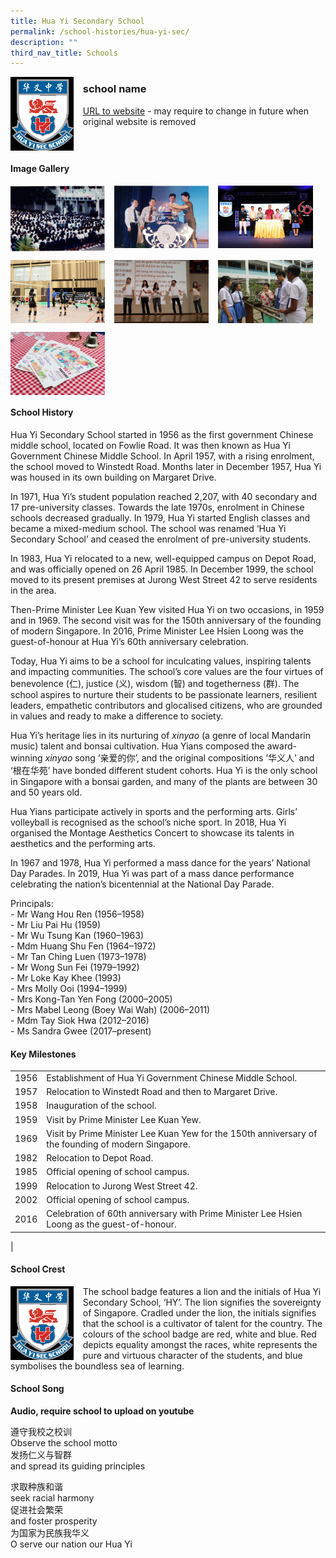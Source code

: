 ```yaml
---
title: Hua Yi Secondary School
permalink: /school-histories/hua-yi-sec/
description: ""
third_nav_title: Schools
---
```

<img src="/images/huayisec1.jpg" style="width:20%;margin-right:15px;" align = "left">

### **school name**
[URL to website](https://huayisec.moe.edu.sg/) - may require to change in future when original website is removed

<br clear="left">

#### **Image Gallery**

<p><a href="https://d1yxymztqoj7qn.amplifyapp.com/images/huayisec2.jpg">  
<img src="/images/huayisec2.jpg" style="width:30%;margin-right:15px;" align = "left">
</a></p>

<p><a href="https://d1yxymztqoj7qn.amplifyapp.com/images/huayisec3.jpg">  
<img src="/images/huayisec3.jpg" style="width:30%;margin-right:15px;" align = "left">
</a></p>

<p><a href="https://d1yxymztqoj7qn.amplifyapp.com/images/huayisec4.jpg">  
<img src="/images/huayisec4.jpg" style="width:30%;margin-right:15px;" align = "left">
</a></p>

<br clear="left">

<p><a href="https://d1yxymztqoj7qn.amplifyapp.com/images/huayisec5.jpg">  
<img src="/images/huayisec5.jpg" style="width:30%;margin-right:15px;" align = "left">
</a></p>

<p><a href="https://d1yxymztqoj7qn.amplifyapp.com/images/huayisec6.jpg">  
<img src="/images/huayisec6.jpg" style="width:30%;margin-right:15px;" align = "left">
</a></p>

<p><a href="https://d1yxymztqoj7qn.amplifyapp.com/images/huayisec7.jpg">  
<img src="/images/huayisec7.jpg" style="width:30%;margin-right:15px;" align = "left">
</a></p>

<br clear="left">

<p><a href="https://d1yxymztqoj7qn.amplifyapp.com/images/huayisec8.jpg">  
<img src="/images/huayisec8.jpg" style="width:30%;margin-right:15px;" align = "left">
</a></p>

<br clear="left">

#### **School History**
Hua Yi Secondary School started in 1956 as the first government Chinese middle school, located on Fowlie Road. It was then known as Hua Yi Government Chinese Middle School. In April 1957, with a rising enrolment, the school moved to Winstedt Road. Months later in December 1957, Hua Yi was housed in its own building on Margaret Drive.

In 1971, Hua Yi’s student population reached 2,207, with 40 secondary and 17 pre-university classes. Towards the late 1970s, enrolment in Chinese schools decreased gradually. In 1979, Hua Yi started English classes and became a mixed-medium school. The school was renamed ‘Hua Yi Secondary School’ and ceased the enrolment of pre-university students.

In 1983, Hua Yi relocated to a new, well-equipped campus on Depot Road, and was officially opened on 26 April 1985. In December 1999, the school moved to its present premises at Jurong West Street 42 to serve residents in the area.

Then-Prime Minister Lee Kuan Yew visited Hua Yi on two occasions, in 1959 and in 1969. The second visit was for the 150th anniversary of the founding of modern Singapore. In 2016, Prime Minister Lee Hsien Loong was the guest-of-honour at Hua Yi’s 60th anniversary celebration.

Today, Hua Yi aims to be a school for inculcating values, inspiring talents and impacting communities. The school’s core values are the four virtues of benevolence (仁), justice (义), wisdom (智) and togetherness (群). The school aspires to nurture their students to be passionate learners, resilient leaders, empathetic contributors and glocalised citizens, who are grounded in values and ready to make a difference to society.

Hua Yi’s heritage lies in its nurturing of _xinyao_ (a genre of local Mandarin music) talent and bonsai cultivation. Hua Yians composed the award-winning _xinyao_ song ‘亲爱的你’, and the original compositions ‘华义人’ and ‘根在华苑’ have bonded different student cohorts. Hua Yi is the only school in Singapore with a bonsai garden, and many of the plants are between 30 and 50 years old.

Hua Yians participate actively in sports and the performing arts. Girls’ volleyball is recognised as the school’s niche sport. In 2018, Hua Yi organised the Montage Aesthetics Concert to showcase its talents in aesthetics and the performing arts.

In 1967 and 1978, Hua Yi performed a mass dance for the years’ National Day Parades. In 2019, Hua Yi was part of a mass dance performance celebrating the nation’s bicentennial at the National Day Parade.

Principals:<br>
\- Mr Wang Hou Ren (1956–1958) <br>
\- Mr Liu Pai Hu (1959) <br>
\- Mr Wu Tsung Kan (1960–1963) <br>
\- Mdm Huang Shu Fen (1964–1972)<br>
\- Mr Tan Ching Luen (1973–1978)<br>
\- Mr Wong Sun Fei (1979–1992)<br>
\- Mr Loke Kay Khee (1993)<br>
\- Mrs Molly Ooi (1994–1999)<br>
\- Mrs Kong-Tan Yen Fong (2000–2005)<br>
\- Mrs Mabel Leong (Boey Wai Wah) (2006–2011)<br>
\- Mdm Tay Siok Hwa (2012–2016)<br>
\- Ms Sandra Gwee (2017–present) 

#### **Key Milestones**

|  |  |
|:---:|---|
| 1956 | Establishment of Hua Yi Government Chinese Middle School. |
| 1957 | Relocation to Winstedt Road and then to Margaret Drive. |
| 1958 | Inauguration of the school. |
| 1959 | Visit by Prime Minister Lee Kuan Yew. |
| 1969 | Visit by Prime Minister Lee Kuan Yew for the 150th anniversary of the founding of modern Singapore. |
| 1982 | Relocation to Depot Road. |
| 1985 | Official opening of school campus. |
| 1999 | Relocation to Jurong West Street 42. |
| 2002 | Official opening of school campus. |
| 2016 | Celebration of 60th anniversary with Prime Minister Lee Hsien Loong as the guest-of-honour. |
|

#### **School Crest**
<img src="/images/huayisec1.jpg" style="width:20%;margin-right:15px;" align = "left">

The school badge features a lion and the initials of Hua Yi Secondary School, ‘HY’. The lion signifies the sovereignty of Singapore. Cradled under the lion, the initials signifies that the school is a cultivator of talent for the country. The colours of the school badge are red, white and blue. Red depicts equality amongst the races, white represents the pure and virtuous character of the students, and blue symbolises the boundless sea of learning.

#### **School Song**
**Audio, require school to upload on youtube**

遵守我校之校训<br>
Observe the school motto<br>
发扬仁义与智群<br>
and spread its guiding principles  
  
求取种族和谐<br>
seek racial harmony<br>
促进社会繁荣<br>
and foster prosperity<br>
为国家为民族我华义<br>
O serve our nation our Hua Yi